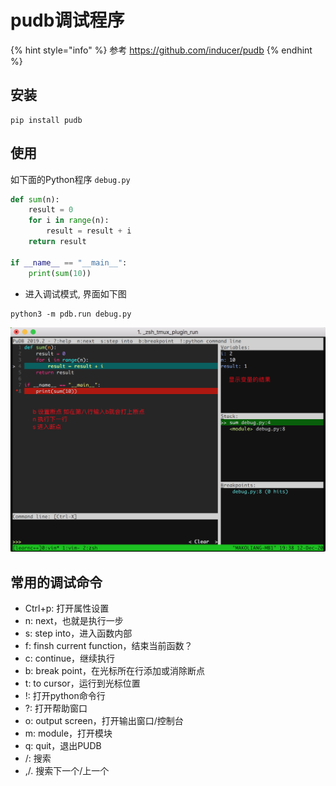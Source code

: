 # pudb调试程序

{% hint style="info" %}
参考 https://github.com/inducer/pudb
{% endhint %}


## 安装

```
pip install pudb
```

## 使用

如下面的Python程序 `debug.py`

```python
def sum(n):
    result = 0
    for i in range(n):
        result = result + i
    return result

if __name__ == "__main__":
    print(sum(10))
```

- 进入调试模式, 界面如下图

```
python3 -m pdb.run debug.py
```

![](../.gitbook/assets/python-001.png)


## 常用的调试命令

- Ctrl+p: 打开属性设置
- n: next，也就是执行一步
- s: step into，进入函数内部
- f: finsh current function，结束当前函数？
- c: continue，继续执行
- b: break point，在光标所在行添加或消除断点
- t: to cursor，运行到光标位置
- !: 打开python命令行
- ?: 打开帮助窗口
- o: output screen，打开输出窗口/控制台
- m: module，打开模块
- q: quit，退出PUDB
- /: 搜索
- ,/. 搜索下一个/上一个
